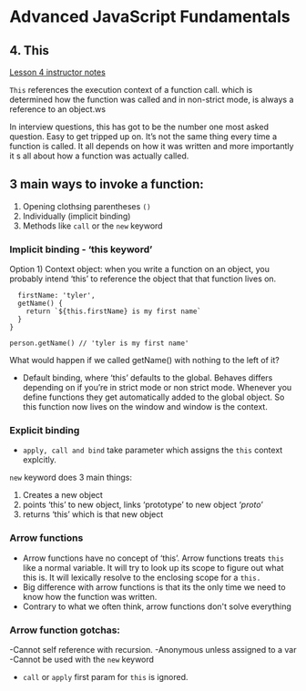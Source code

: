# Advanced JavaScript Fundamentals

## 4. This

[Lesson 4 instructor notes](https://github.com/twclark0/advanced-javascript-fundamentals/blob/master/lesson-4/notes.md)

```This``` references the execution context of a function call. which is determined how the function was called and in non-strict mode, is always a reference to an object.ws

In interview questions, this has got to be the number one most asked question. Easy to get tripped up on. It’s not the same thing every time a function is called. It all depends on how it was written and more importantly it
s all about how a function was actually called.

## 3 main ways to invoke a function:

1) Opening clothsing parentheses ```()```
2) Individually (implicit binding)
3) Methods like ```call``` or the ```new``` keyword

### Implicit binding - ‘this keyword’

Option 1) Context object: when you write a function on an object, you probably intend ‘this’ to reference the object that that function lives on.

```const person = {
  firstName: 'tyler',
  getName() {
    return `${this.firstName} is my first name`
  }
}

person.getName() // 'tyler is my first name'
```

What would happen if we called getName() with nothing to the left of it?

- Default binding, where ‘this’ defaults to the global. Behaves differs depending on if you’re in strict mode or non strict mode. Whenever you define functions they get automatically added to the global object. So this function now lives on the window and window is the context. 

### Explicit binding 

-  ```apply, call and bind``` take parameter which assigns the ```this``` context explcitly.

```new``` keyword does 3 main things: 
1) Creates a new object
2) points ‘this’ to new object, links ‘prototype’ to new object ‘_proto_’
3) returns ‘this’ which is that new object

### Arrow functions 
- Arrow functions have no concept of ‘this’. Arrow functions treats ```this``` like a normal variable. It will try to look up its scope to figure out what this is. It will lexically resolve to the enclosing scope for a ```this.```
- Big difference with arrow functions is that its the only time we need to know how the function was written. 
- Contrary to what we often think, arrow functions don't solve everything

### Arrow function gotchas: 
-Cannot self reference with recursion. 
-Anonymous unless assigned to a var
-Cannot be used with the ```new``` keyword
- ```call``` or ```apply``` first param for ```this``` is ignored.


